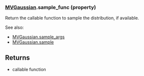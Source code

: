 ### [MVGaussian](MVGaussian.md).sample_func (property)




Return the callable function to sample the distribution, if available.

See also:

* [MVGaussian.sample_args](MVGaussian.sample_args.md)
* [MVGaussian.sample](MVGaussian.sample.md)

Returns
--------
* callable function

